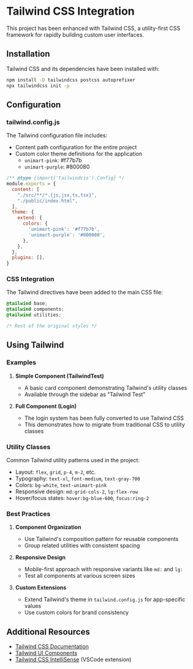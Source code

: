 # Tailwind CSS Integration

This project has been enhanced with Tailwind CSS, a utility-first CSS framework for rapidly building custom user interfaces.

## Installation

Tailwind CSS and its dependencies have been installed with:

```bash
npm install -D tailwindcss postcss autoprefixer
npx tailwindcss init -p
```

## Configuration

### tailwind.config.js

The Tailwind configuration file includes:

- Content path configuration for the entire project
- Custom color theme definitions for the application
  - `unimart-pink`: #f77b7b
  - `unimart-purple`: #800080

```js
/** @type {import('tailwindcss').Config} */
module.exports = {
  content: [
    "./src/**/*.{js,jsx,ts,tsx}",
    "./public/index.html",
  ],
  theme: {
    extend: {
      colors: {
        'unimart-pink': '#f77b7b',
        'unimart-purple': '#800080',
      },
    },
  },
  plugins: [],
}
```

### CSS Integration

The Tailwind directives have been added to the main CSS file:

```css
@tailwind base;
@tailwind components;
@tailwind utilities;

/* Rest of the original styles */
```

## Using Tailwind

### Examples

1. **Simple Component (TailwindTest)**
   - A basic card component demonstrating Tailwind's utility classes
   - Available through the sidebar as "Tailwind Test"

2. **Full Component (Login)**
   - The login system has been fully converted to use Tailwind CSS
   - This demonstrates how to migrate from traditional CSS to utility classes

### Utility Classes

Common Tailwind utility patterns used in the project:

- Layout: `flex`, `grid`, `p-4`, `m-2`, etc.
- Typography: `text-xl`, `font-medium`, `text-gray-700`
- Colors: `bg-white`, `text-unimart-pink`
- Responsive design: `md:grid-cols-2`, `lg:flex-row`
- Hover/focus states: `hover:bg-blue-600`, `focus:ring-2`

### Best Practices

1. **Component Organization**
   - Use Tailwind's composition pattern for reusable components
   - Group related utilities with consistent spacing

2. **Responsive Design**
   - Mobile-first approach with responsive variants like `md:` and `lg:`
   - Test all components at various screen sizes

3. **Custom Extensions**
   - Extend Tailwind's theme in `tailwind.config.js` for app-specific values
   - Use custom colors for brand consistency

## Additional Resources

- [Tailwind CSS Documentation](https://tailwindcss.com/docs)
- [Tailwind UI Components](https://tailwindui.com/components)
- [Tailwind CSS IntelliSense](https://marketplace.visualstudio.com/items?itemName=bradlc.vscode-tailwindcss) (VSCode extension)